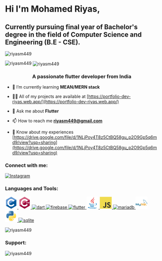 
# Hi I'm Mohamed Riyas, 
## Currently pursuing final year of Bachelor's degree in the field of Computer Science and Engineering (B.E - CSE).

<p align="left"> <img src="https://komarev.com/ghpvc/?username=riyasm449&label=Profile%20views&color=0e75b6&style=flat" alt="riyasm449" /> </p>

<p><img align="left" src="https://github-readme-stats.vercel.app/api/top-langs?username=riyasm449&show_icons=true&locale=en&layout=compact" alt="riyasm449" /></p>
<p>&nbsp;<img align="center" src="https://github-readme-stats.vercel.app/api?username=riyasm449&show_icons=true&locale=en" alt="riyasm449" /></p>

<h3 align="center">A passionate flutter developer from India</h3>

- 🌱 I’m currently learning **MEAN/MERN stack**

- 👨‍💻 All of my projects are available at [https://portfolio-dev-riyas.web.app/](https://portfolio-dev-riyas.web.app/)

- 💬 Ask me about **Flutter**

- 📫 How to reach me **riyasm449@gmail.com**

- 📄 Know about my experiences [https://drive.google.com/file/d/1NLjPoy4T8z5CtBQ58gu_p2O9Gp5q6md9/view?usp=sharing](https://drive.google.com/file/d/1NLjPoy4T8z5CtBQ58gu_p2O9Gp5q6md9/view?usp=sharing)

<h3 align="left">Connect with me:</h3>
<p align="left">
<a href="https://instagram.com/mr.beard__boy" target="blank"><img src= "https://play-lh.googleusercontent.com/h9jWMwqb-h9hjP4THqrJ50eIwPekjv7QPmTpA85gFQ10PjV02CoGAcYLLptqd19Sa1iJ" alt="Instagram" height="30" width="40" /></a>
</p>

<h3 align="left">Languages and Tools:</h3>
<p align="left"> <a href="https://www.cprogramming.com/" target="_blank"> <img src="https://raw.githubusercontent.com/devicons/devicon/master/icons/c/c-original.svg" alt="c" width="40" height="40"/> </a> <a href="https://www.w3schools.com/cpp/" target="_blank"> <img src="https://raw.githubusercontent.com/devicons/devicon/master/icons/cplusplus/cplusplus-original.svg" alt="cplusplus" width="40" height="40"/> </a> <a href="https://dart.dev" target="_blank"> <img src="https://www.vectorlogo.zone/logos/dartlang/dartlang-icon.svg" alt="dart" width="40" height="40"/> </a> <a href="https://firebase.google.com/" target="_blank"> <img src="https://www.vectorlogo.zone/logos/firebase/firebase-icon.svg" alt="firebase" width="40" height="40"/> </a> <a href="https://flutter.dev" target="_blank"> <img src="https://www.vectorlogo.zone/logos/flutterio/flutterio-icon.svg" alt="flutter" width="40" height="40"/> </a> <a href="https://www.java.com" target="_blank"> <img src="https://raw.githubusercontent.com/devicons/devicon/master/icons/java/java-original.svg" alt="java" width="40" height="40"/> </a> <a href="https://developer.mozilla.org/en-US/docs/Web/JavaScript" target="_blank"> <img src="https://raw.githubusercontent.com/devicons/devicon/master/icons/javascript/javascript-original.svg" alt="javascript" width="40" height="40"/> </a> <a href="https://mariadb.org/" target="_blank"> <img src="https://www.vectorlogo.zone/logos/mariadb/mariadb-icon.svg" alt="mariadb" width="40" height="40"/> </a> <a href="https://www.mysql.com/" target="_blank"> <img src="https://raw.githubusercontent.com/devicons/devicon/master/icons/mysql/mysql-original-wordmark.svg" alt="mysql" width="40" height="40"/> </a> <a href="https://www.python.org" target="_blank"> <img src="https://raw.githubusercontent.com/devicons/devicon/master/icons/python/python-original.svg" alt="python" width="40" height="40"/> </a> <a href="https://www.sqlite.org/" target="_blank"> <img src="https://www.vectorlogo.zone/logos/sqlite/sqlite-icon.svg" alt="sqlite" width="40" height="40"/> </a> </p>


<p><img align="center" src="https://github-readme-streak-stats.herokuapp.com/?user=riyasm449&" alt="riyasm449" /></p>

<h3 align="left">Support:</h3>
<p><a href="https://www.buymeacoffee.com/riyasm449"> <img align="left" src="https://cdn.buymeacoffee.com/buttons/v2/default-yellow.png" height="50" width="210" alt="riyasm449" /></a></p><br></br>


